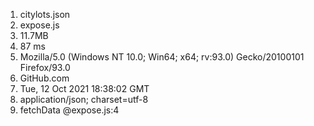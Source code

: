 1. citylots.json
2. expose.js
3. 11.7MB 
4. 87 ms 
5. Mozilla/5.0 (Windows NT 10.0; Win64; x64; rv:93.0) Gecko/20100101 Firefox/93.0
6. GitHub.com
7. Tue, 12 Oct 2021 18:38:02 GMT
8. application/json; charset=utf-8
9. fetchData @expose.js:4 